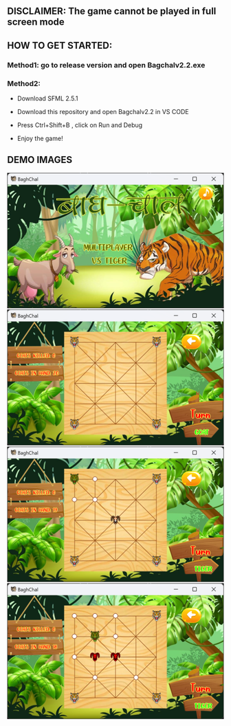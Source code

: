 ## DISCLAIMER: The game cannot be played in full screen mode

## HOW TO GET STARTED:
### Method1: go to release version and open Bagchalv2.2.exe
### Method2: 
- Download SFML 2.5.1  

- Download this repository and open Bagchalv2.2 in VS CODE

- Press Ctrl+Shift+B , click on Run and Debug

- Enjoy the game!

## DEMO IMAGES
<img src="assets/1.png" width="600px"/>
<img src="assets/2.png" width="600px"/>
<img src="assets/3.png" width="600px"/>
<img src="assets/4.png" width="600px"/>
